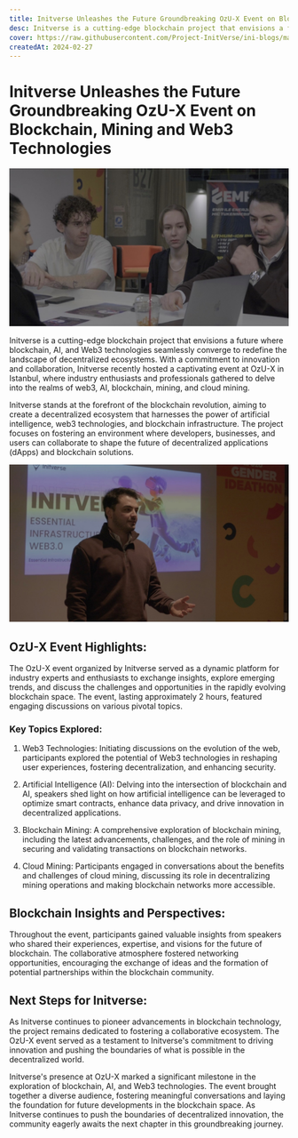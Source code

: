 ```yaml
---
title: Initverse Unleashes the Future Groundbreaking OzU-X Event on Blockchain, Mining and Web3 Technologies
desc: Initverse is a cutting-edge blockchain project that envisions a future where blockchain, AI, and Web3 technologies seamlessly converge to redefine the landscape of decentralized ecosystems. 
cover: https://raw.githubusercontent.com/Project-InitVerse/ini-blogs/main/blogs/resources/images/20240227001.png
createdAt: 2024-02-27
---
```

# Initverse Unleashes the Future Groundbreaking OzU-X Event on Blockchain, Mining and Web3 Technologies

![image](https://raw.githubusercontent.com/Project-InitVerse/ini-blogs/main/blogs/resources/images/20240227001.png)

Initverse is a cutting-edge blockchain project that envisions a future where blockchain, AI, and Web3 technologies seamlessly converge to redefine the landscape of decentralized ecosystems. With a commitment to innovation and collaboration, Initverse recently hosted a captivating event at OzU-X in Istanbul, where industry enthusiasts and professionals gathered to delve into the realms of web3, AI, blockchain, mining, and cloud mining.

Initverse stands at the forefront of the blockchain revolution, aiming to create a decentralized ecosystem that harnesses the power of artificial intelligence, web3 technologies, and blockchain infrastructure. The project focuses on fostering an environment where developers, businesses, and users can collaborate to shape the future of decentralized applications (dApps) and blockchain solutions.

![image](https://raw.githubusercontent.com/Project-InitVerse/ini-blogs/main/blogs/resources/images/20240227002.png)

## OzU-X Event Highlights:

The OzU-X event organized by Initverse served as a dynamic platform for industry experts and enthusiasts to exchange insights, explore emerging trends, and discuss the challenges and opportunities in the rapidly evolving blockchain space. The event, lasting approximately 2 hours, featured engaging discussions on various pivotal topics.

### Key Topics Explored:

1. Web3 Technologies: Initiating discussions on the evolution of the web, participants explored the potential of Web3 technologies in reshaping user experiences, fostering decentralization, and enhancing security.

2. Artificial Intelligence (AI): Delving into the intersection of blockchain and AI, speakers shed light on how artificial intelligence can be leveraged to optimize smart contracts, enhance data privacy, and drive innovation in decentralized applications.

3. Blockchain Mining: A comprehensive exploration of blockchain mining, including the latest advancements, challenges, and the role of mining in securing and validating transactions on blockchain networks.

4. Cloud Mining: Participants engaged in conversations about the benefits and challenges of cloud mining, discussing its role in decentralizing mining operations and making blockchain networks more accessible.

## Blockchain Insights and Perspectives:

Throughout the event, participants gained valuable insights from speakers who shared their experiences, expertise, and visions for the future of blockchain. The collaborative atmosphere fostered networking opportunities, encouraging the exchange of ideas and the formation of potential partnerships within the blockchain community.

## Next Steps for Initverse:

As Initverse continues to pioneer advancements in blockchain technology, the project remains dedicated to fostering a collaborative ecosystem. The OzU-X event served as a testament to Initverse's commitment to driving innovation and pushing the boundaries of what is possible in the decentralized world.

Initverse's presence at OzU-X marked a significant milestone in the exploration of blockchain, AI, and Web3 technologies. The event brought together a diverse audience, fostering meaningful conversations and laying the foundation for future developments in the blockchain space. As Initverse continues to push the boundaries of decentralized innovation, the community eagerly awaits the next chapter in this groundbreaking journey.
